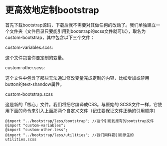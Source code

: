# 更高效地定制bootstrap

首先下载bootstrap源码，下载后就不需要对其做任何的改动了。我们单独建立一个文件夹（文件目录只要能引用到bootstrap的scss文件就可以），取名为custom-bootstrap，其中包含以下三个文件：

custom-variables.scss:

这个文件包含你要定制的变量。

custom-other.scss:

这个文件中包含了那些无法通过修改变量完成定制的内容，比如增加或禁用button的text-shandow属性。

custom-bootstrap.scss

这是新的「核心」文件。我们将把它编译成CSS。与原始的 SCSS文件一样，它使用下面的命令来引入上面那两个自定义文件（记住要保证文件正确的引用顺序）

    @import "../bootstrap/less/bootstrap"; //这个引用到原有的bootstrap文件
    @import "custom-variables"; 
    @import "custom-other.less";   
    @import "../bootstrap/less/utilities"; //我们同样要引用原生的utilities.scss